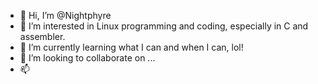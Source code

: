 - 👋 Hi, I’m @Nightphyre
- 👀 I’m interested in Linux programming and coding, especially in C and assembler.
- 🌱 I’m currently learning what I can and when I can, lol!
- 💞️ I’m looking to collaborate on ...
- 📫 

<!---
Nightphyre/Nightphyre is a ✨ special ✨ repository because its `README.md` (this file) appears on your GitHub profile.
You can click the Preview link to take a look at your changes.
--->
